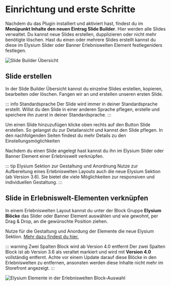 # Einrichtung und erste Schritte

Nachdem du das Plugin installiert und aktiviert hast, findest du im **Menüpunkt Inhalte den neuen Eintrag Slide Builder**. Hier werden alle Slides verwaltet. Du kannst neue Slides erstellen, dupplizieren oder nicht mehr benötigte löschen. Hast du einen oder mehrere Slides erstellt kannst du diese im Elysium Slider oder Banner Erlebniswelten Element festlegeniders festlegen.

<Grid>
    <Column :cols="{xs: 12, '6xl': 10}" :col-start="{'6xl': 2}">
        <Image src="slide-builder/de-admin-slide-builder-overview.png" alt="Slide Builder Übersicht"
        :sizes="{xs: 200, lg: 600, '6xl': 800}" :lazy="false" />
    </Column>
</Grid>

## Slide erstellen

In der Slide Builder Übersicht kannst du einzelne Slides erstellen, kopieren, bearbeiten oder löschen. Fangen wir an und erstellen unseren ersten Slide.

::: info Standardsprache
Der Slide wird immer in deiner Standardsprache erstellt. Willst du den Slide in einer anderen Sprache pflegen, erstelle und speichere ihn zuerst in deiner Standardsprache.
:::

Um einen Slide hinzuzufügen klicke oben rechts auf den Button Slide erstellen. So gelangst du zur Detailansicht und kannst den Slide pflegen. In den nachfolgenden Seiten findest du mehr Details zu den Einstellungsmöglichkeiten

Nachdem du einen Slide angelegt hast kannst du ihn im Elysium Slider oder Banner Element einer Erlebniswelt verknüpfen.

::: tip Elysium Sektion zur Gestaltung und Anordnung
Nutze zur Aufbereitung eines Erlebniswelten Layouts auch die neue Elysium Sektion (ab Version 3.6). Sie bietet die viele Möglichkeiten zur responsiven und individuellen Gestaltung.
:::

<!-- ::: info Beispiele für Slides
[Auf unseren Beispiel-Seiten](#todo-url) haben wir Sammlungen bereit gestellt, um dir zu zeigen was mit dem Slide Builder möglich ist.
::: -->

## Slide in Erlebniswelt-Elementen verknüpfen

In einem Erlebniswelten Layout kannst du unter der Block Gruppe **Elysium Blöcke** das Slider oder Banner Element auswählen und wie gewohnt, per Drag & Drop, an die gewünschte Position ziehen.

Nutze für die Gestaltung und Anordung der Elemente die neue Elysium Sektion. [Mehr dazu findest du hier.](/de/anleitung/sektionen/bloecke-platzieren)

::: warning Zwei Spalten Block wird ab Version 4.0 entfernt
Der zwei Spalten Block ist ab Version 3.6 als veraltet markiert und wird mit **Version 4.0** vollständig entfernt. Achte vor einem Update darauf diese Blöcke in den Erlebniswelten zu entfernen, ansonsten werden diese Inhalte nicht mehr im Storefront angezeigt.
:::

<Grid>
    <Column :cols="{xs: 12, '6xl': 10}" :col-start="{'6xl': 2}">
        <Image src="section/de-admin-cms-block-selection.png" alt="Elysium Elemente in der Erlebniswelten Block-Auswahl"
        :sizes="{xs: 200, lg: 600, '6xl': 800}" :lazy="false" />
    </Column>
</Grid>